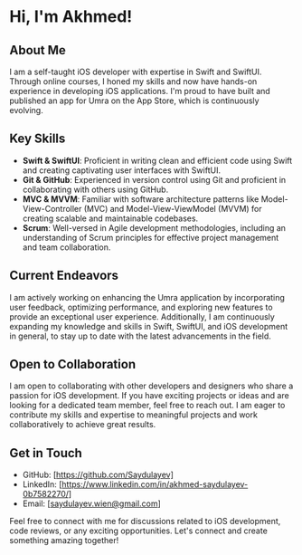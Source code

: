 # Hi, I'm Akhmed!

## About Me
I am a self-taught iOS developer with expertise in Swift and SwiftUI. Through online courses, I honed my skills and now have hands-on experience in developing iOS applications. I'm proud to have built and published an app for Umra on the App Store, which is continuously evolving.

## Key Skills
- **Swift & SwiftUI**: Proficient in writing clean and efficient code using Swift and creating captivating user interfaces with SwiftUI.
- **Git & GitHub**: Experienced in version control using Git and proficient in collaborating with others using GitHub.
- **MVC & MVVM**: Familiar with software architecture patterns like Model-View-Controller (MVC) and Model-View-ViewModel (MVVM) for creating scalable and maintainable codebases.
- **Scrum**: Well-versed in Agile development methodologies, including an understanding of Scrum principles for effective project management and team collaboration.

## Current Endeavors
I am actively working on enhancing the Umra application by incorporating user feedback, optimizing performance, and exploring new features to provide an exceptional user experience. Additionally, I am continuously expanding my knowledge and skills in Swift, SwiftUI, and iOS development in general, to stay up to date with the latest advancements in the field.

## Open to Collaboration
I am open to collaborating with other developers and designers who share a passion for iOS development. If you have exciting projects or ideas and are looking for a dedicated team member, feel free to reach out. I am eager to contribute my skills and expertise to meaningful projects and work collaboratively to achieve great results.

## Get in Touch
- GitHub: [https://github.com/Saydulayev]
- LinkedIn: [https://www.linkedin.com/in/akhmed-saydulayev-0b7582270/]
- Email: [saydulayev.wien@gmail.com]

Feel free to connect with me for discussions related to iOS development, code reviews, or any exciting opportunities. Let's connect and create something amazing together!
